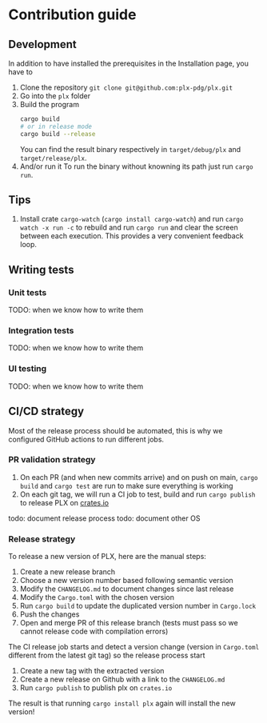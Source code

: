 # Contribution guide

## Development

In addition to have installed the prerequisites in the Installation page, you have to
1. Clone the repository `git clone git@github.com:plx-pdg/plx.git`
1. Go into the `plx` folder
1. Build the program 
    ```sh 
    cargo build
    # or in release mode
    cargo build --release
    ```
    You can find the result binary respectively in `target/debug/plx` and `target/release/plx`.
1. And/or run it
    To run the binary without knowning its path just run `cargo run`.

## Tips
1. Install crate `cargo-watch` (`cargo install cargo-watch`) and run `cargo watch -x run -c` to rebuild and run `cargo run` and clear the screen between each execution. This provides a very convenient feedback loop.

## Writing tests

### Unit tests
TODO: when we know how to write them

### Integration tests
TODO: when we know how to write them

### UI testing
TODO: when we know how to write them

## CI/CD strategy
Most of the release process should be automated, this is why we configured GitHub actions to run different jobs.

### PR validation strategy
1. On each PR (and when new commits arrive) and on push on main, `cargo build` and `cargo test` are run to make sure everything is working
1. On each git tag, we will run a CI job to test, build and run `cargo publish` to release PLX on [crates.io](https://crates.io/crates/plx)

todo: document release process
todo: document other OS

### Release strategy

To release a new version of PLX, here are the manual steps:
1. Create a new release branch
1. Choose a new version number based following semantic version
1. Modify the `CHANGELOG.md` to document changes since last release
1. Modify the `Cargo.toml` with the chosen version
1. Run `cargo build` to update the duplicated version number in `Cargo.lock`
1. Push the changes
1. Open and merge PR of this release branch (tests must pass so we cannot release code with compilation errors)

The CI release job starts and detect a version change (version in `Cargo.toml` different from the latest git tag) so the release process start
1. Create a new tag with the extracted version
1. Create a new release on Github with a link to the `CHANGELOG.md`
1. Run `cargo publish` to publish plx on `crates.io`

The result is that running `cargo install plx` again will install the new version!
